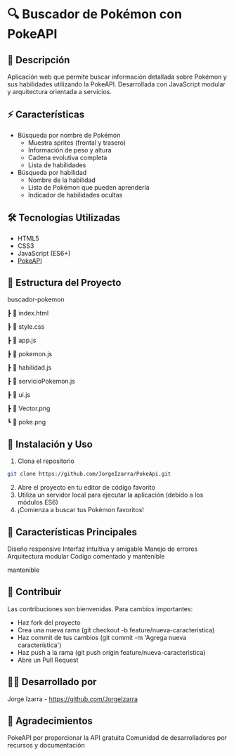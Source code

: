 # 🔍 Buscador de Pokémon con PokeAPI

## 📝 Descripción
Aplicación web que permite buscar información detallada sobre Pokémon y sus habilidades utilizando la PokeAPI. Desarrollada con JavaScript modular y arquitectura orientada a servicios.

## ⚡ Características
- Búsqueda por nombre de Pokémon
  - Muestra sprites (frontal y trasero)
  - Información de peso y altura
  - Cadena evolutiva completa
  - Lista de habilidades
- Búsqueda por habilidad
  - Nombre de la habilidad
  - Lista de Pokémon que pueden aprenderla
  - Indicador de habilidades ocultas

## 🛠️ Tecnologías Utilizadas
- HTML5
- CSS3
- JavaScript (ES6+)
- [PokeAPI](https://pokeapi.co/)

## 📂 Estructura del Proyecto

 buscador-pokemon
 
┣ 📜 index.html

┣ 📜 style.css

┣ 📜 app.js

┣ 📜 pokemon.js

┣ 📜 habilidad.js

┣ 📜 servicioPokemon.js

┣ 📜 ui.js

┣ 📜 Vector.png

┗ 📜 poke.png

## 🔧 Instalación y Uso
1. Clona el repositorio
```bash
git clone https://github.com/JorgeIzarra/PokeApi.git
```
2. Abre el proyecto en tu editor de código favorito
3. Utiliza un servidor local para ejecutar la aplicación (debido a los módulos ES6)
4. ¡Comienza a buscar tus Pokémon favoritos!
   
## 🌟 Características Principales

Diseño responsive
Interfaz intuitiva y amigable
Manejo de errores
Arquitectura modular
Código comentado y mantenible

mantenible

## 🤝 Contribuir
Las contribuciones son bienvenidas. Para cambios importantes:

- Haz fork del proyecto
- Crea una nueva rama (git checkout -b feature/nueva-caracteristica)
- Haz commit de tus cambios (git commit -m 'Agrega nueva característica')
- Haz push a la rama (git push origin feature/nueva-caracteristica)
- Abre un Pull Request

## 👨‍💻 Desarrollado por
Jorge Izarra - https://github.com/JorgeIzarra

## 🙏 Agradecimientos

PokeAPI por proporcionar la API gratuita
Comunidad de desarrolladores por recursos y documentación
